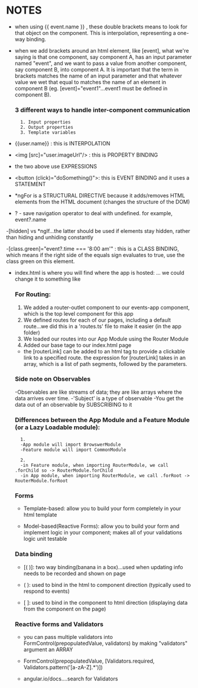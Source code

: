 # NOTES

- when using {{ event.name }} , these double brackets means to look for that object on the component. This is interpolation, representing a one-way binding.

- when we add brackets around an html element, like [event], what we're saying is that one component, say component A, has an input parameter named "event", and we want to pass a value from another component, say component B, into component A. It is important that the term in brackets matches the name of an input parameter and that whatever value we wet that equal to matches the name of an element in component B (eg. [event]="event1"...event1 must be defined in component B).

    ### 3 different ways to handle inter-component communication
        1. Input properties
        2. Output properties
        3. Template variables


- {{user.name}} : this is INTERPOLATION
- <img [src]="user.imageUrl"/> : this is PROPERTY BINDING
- the two above use EXPRESSIONS

- <button (click)="doSomething()"></button>: this is EVENT BINDING and it uses a STATEMENT

- *ngFor is a STRUCTURAL DIRECTIVE because it adds/removes HTML elements from the HTML document (changes the structure of the DOM)

- ? - save navigation operator to deal with undefined. for example, event?.name

-[hidden] vs *ngIf...the latter should be used if elements stay hidden, rather than hiding and unhiding constantly

-[class.green]="event?.time === '8:00 am'" : this is a CLASS BINDING, which means if the right side of the equals sign evaluates to true, use the class green on this element.

- index.html is where you will find where the app is hosted: <base href="/"> ... we could change it to something like <base href="/home">

    ### For Routing:
    1. We added a router-outlet component to our events-app component, which is the top level component for this app
    2. We defined routes for each of our pages, including a default route...we did this in a 'routes.ts' file to make it easier (in the app folder)
    3. We loaded our routes into our App Module using the Router Module
    4. Added our base tage to our index.html page

    - the [routerLink] can be added to an html tag to provide a clickable link to a specified route. the expression for [routerLink] takes in an array, which is a list of path segments, followed by the parameters.

    ### Side note on Observables
    -Observables are like streams of data; they are like arrays where the data arrives over time. 
    -'Subject' is a type of observable
    -You get the data out of an observable by SUBSCRIBING to it


    ### Differences between the App Module and a Feature Module (or a Lazy Loadable module):
        1.
        -App module will import BrowswerModule
        -Feature module will import CommonModule

        2.
        -in Feature module, when importing RouterModule, we call .forChild so -> RouterModule.forChild
        -in App module, when importing RouterModule, we call .forRoot -> RouterModule.forRoot

    
    ### Forms
    - Template-based: allow you to build your form completely in your html template

    - Model-based(Reactive Forms): allow you to build your form and implement logic in your component; makes all of your validations logic unit testable

    ### Data binding
    - [( )]: two way binding(banana in a box)...used when updating info needs to be recorded and shown on page

    - ( ): used to bind in the html to component direction (typically used to respond to events)

    - [ ]: used to bind in the component to html direction (displaying data from the component on the page)


    ### Reactive forms and Validators
    - you can pass multiple validators into FormControl(prepopulatedValue, validators) by making "validators" argument an ARRAY

    - FormControl(prepopulatedValue, [Validators.required, Validators.pattern('[a-zA-Z].*')])

    - angular.io/docs....search for Validators





